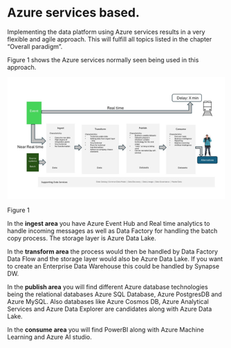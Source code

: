 # Azure services based.

Implementing the data platform using Azure services results in a very flexible and agile approach. This will fulfill all topics listed in the chapter “Overall paradigm”.

Figure 1 shows the Azure services normally seen being used in this approach.

![figure 1](../../images/english/Slide5.JPG)

Figure 1

In the **ingest area** you have Azure Event Hub and Real time analytics to handle incoming messages as well as Data Factory for handling the batch copy process. The storage layer is Azure Data Lake.

In the **transform area** the process would then be handled by Data Factory Data Flow and the storage layer would also be Azure Data Lake. If you want to create an Enterprise Data Warehouse this could be handled by Synapse DW.

In the **publish area** you will find different Azure database technologies being the relational databases Azure SQL Database, Azure PostgresDB and Azure MySQL. Also databases like Azure Cosmos DB, Azure Analytical Services and Azure Data Explorer are candidates along with Azure Data Lake.

In the **consume area** you will find PowerBI along with Azure Machine Learning and Azure AI studio.
